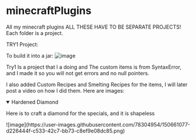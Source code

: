 # minecraftPlugins
All my minecraft plugins
ALL THESE HAVE TO BE SEPARATE PROJECTS! Each folder is a project.

TRY1 Project:

To build it into a jar:
![image](https://user-images.githubusercontent.com/78304954/150655726-7cbedf42-03e5-414b-b0cb-1e654becf87f.png)

Try1 Is a project that I a doing and The custom items is from SyntaxError, and I made it so you will not get errors and no null pointers.

I also added Custom Recipes and Smelting Recipes for the items, I will later post a video on how I did them.
Here are images:
<details open>
  <summary>Hardened Diamond</summary>
  <p>Here is to craft a diamond for the specials, and it is shapeless </p>
  <p>![image](https://user-images.githubusercontent.com/78304954/150661077-d226444f-c533-42c7-bb73-c8ef9e08dc85.png)</p>
</details>
